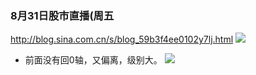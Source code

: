 ### 8月31日股市直播(周五
http://blog.sina.com.cn/s/blog_59b3f4ee0102y7lj.html
![](http://album.sina.com.cn/pic/001DQGn4zy7nfR0HxJZef)
- 前面没有回0轴，又偏离，级别大。
![](http://album.sina.com.cn/pic/001DQGn4zy7nfRE0mL3dd)